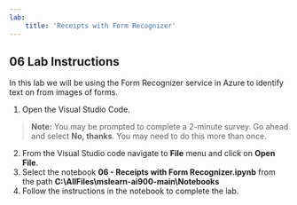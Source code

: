 ```yaml
---
lab:
    title: 'Receipts with Form Recognizer'
---
```


## 06 Lab Instructions
In this lab we will be using the Form Recognizer service in Azure to identify text on from images of forms.

1. Open the Visual Studio Code.
>**Note:** You may be prompted to complete a 2-minute survey. Go ahead and select **No, thanks**. You may need to do this more than once.
2. From the Visual Studio code navigate to **File** menu and click on **Open File**.
3. Select the notebook **06 - Receipts with Form Recognizer.ipynb** from the path **C:\AllFiles\mslearn-ai900-main\Notebooks**
4. Follow the instructions in the notebook to complete the lab.
